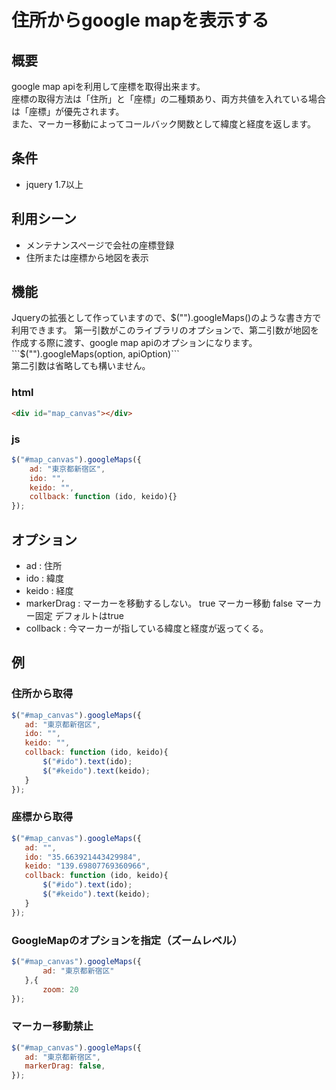 # 住所からgoogle mapを表示する

## 概要
google map apiを利用して座標を取得出来ます。  
座標の取得方法は「住所」と「座標」の二種類あり、両方共値を入れている場合は「座標」が優先されます。  
また、マーカー移動によってコールバック関数として緯度と経度を返します。  

## 条件
- jquery 1.7以上

## 利用シーン
- メンテナンスページで会社の座標登録
- 住所または座標から地図を表示

## 機能
Jqueryの拡張として作っていますので、$("").googleMaps()のような書き方で利用できます。  
第一引数がこのライブラリのオプションで、第二引数が地図を作成する際に渡す、google map apiのオプションになります。  
```$("").googleMaps(option, apiOption)```  
第二引数は省略しても構いません。

### html
```html
<div id="map_canvas"></div>
```

### js
```js
$("#map_canvas").googleMaps({
    ad: "東京都新宿区",
    ido: "",
    keido: "",
    collback: function (ido, keido){}
});
```

## オプション

- ad : 住所
- ido : 緯度
- keido : 経度
- markerDrag : マーカーを移動するしない。 true マーカー移動 false マーカー固定 デフォルトはtrue
- collback : 今マーカーが指している緯度と経度が返ってくる。

## 例

### 住所から取得
```js
$("#map_canvas").googleMaps({
   ad: "東京都新宿区",
   ido: "",
   keido: "",
   collback: function (ido, keido){
       $("#ido").text(ido);
       $("#keido").text(keido);
   }
});
```

### 座標から取得
```js
$("#map_canvas").googleMaps({
   ad: "",
   ido: "35.663921443429984",
   keido: "139.69807769360966",
   collback: function (ido, keido){
       $("#ido").text(ido);
       $("#keido").text(keido);
   }
});
```

### GoogleMapのオプションを指定（ズームレベル）
```js
$("#map_canvas").googleMaps({
       ad: "東京都新宿区"
   },{
       zoom: 20
});
```

### マーカー移動禁止
```js
$("#map_canvas").googleMaps({
   ad: "東京都新宿区",
   markerDrag: false,
});
```
